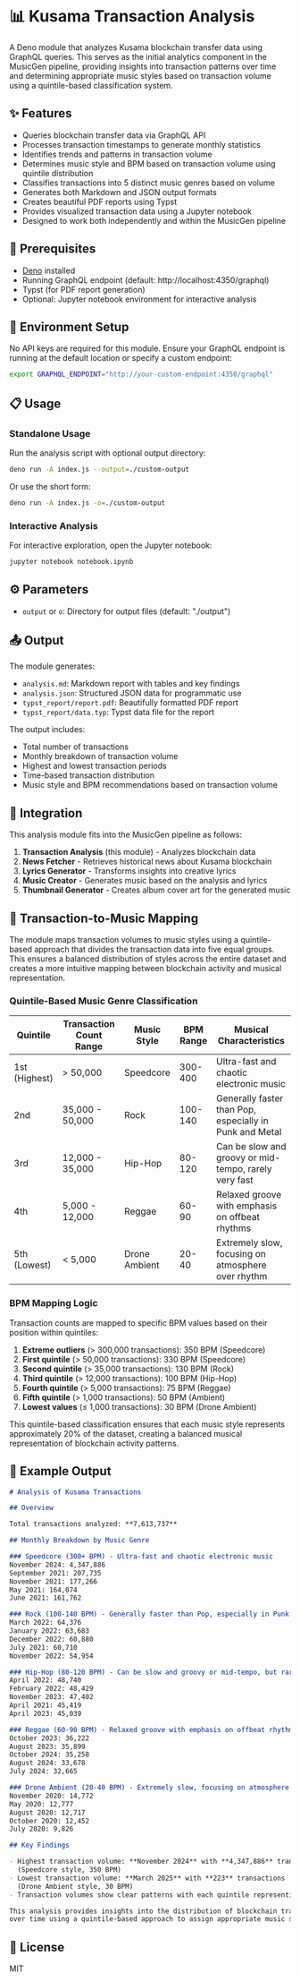 # 📊 Kusama Transaction Analysis

A Deno module that analyzes Kusama blockchain transfer data using GraphQL
queries. This serves as the initial analytics component in the MusicGen
pipeline, providing insights into transaction patterns over time and determining
appropriate music styles based on transaction volume using a quintile-based classification system.

## ✨ Features

- Queries blockchain transfer data via GraphQL API
- Processes transaction timestamps to generate monthly statistics
- Identifies trends and patterns in transaction volume
- Determines music style and BPM based on transaction volume using quintile distribution
- Classifies transactions into 5 distinct music genres based on volume
- Generates both Markdown and JSON output formats
- Creates beautiful PDF reports using Typst
- Provides visualized transaction data using a Jupyter notebook
- Designed to work both independently and within the MusicGen pipeline

## 🔧 Prerequisites

- [Deno](https://deno.land/) installed
- Running GraphQL endpoint (default: http://localhost:4350/graphql)
- Typst (for PDF report generation)
- Optional: Jupyter notebook environment for interactive analysis

## 🔑 Environment Setup

No API keys are required for this module. Ensure your GraphQL endpoint is
running at the default location or specify a custom endpoint:

```bash
export GRAPHQL_ENDPOINT="http://your-custom-endpoint:4350/graphql"
```

## 📋 Usage

### Standalone Usage

Run the analysis script with optional output directory:

```bash
deno run -A index.js --output=./custom-output
```

Or use the short form:

```bash
deno run -A index.js -o=./custom-output
```

### Interactive Analysis

For interactive exploration, open the Jupyter notebook:

```bash
jupyter notebook notebook.ipynb
```

## ⚙️ Parameters

- `output` or `o`: Directory for output files (default: "./output")

## 📤 Output

The module generates:

- `analysis.md`: Markdown report with tables and key findings
- `analysis.json`: Structured JSON data for programmatic use
- `typst_report/report.pdf`: Beautifully formatted PDF report
- `typst_report/data.typ`: Typst data file for the report

The output includes:

- Total number of transactions
- Monthly breakdown of transaction volume
- Highest and lowest transaction periods
- Time-based transaction distribution
- Music style and BPM recommendations based on transaction volume

## 🔄 Integration

This analysis module fits into the MusicGen pipeline as follows:

1. **Transaction Analysis** (this module) - Analyzes blockchain data
2. **News Fetcher** - Retrieves historical news about Kusama blockchain
3. **Lyrics Generator** - Transforms insights into creative lyrics
4. **Music Creator** - Generates music based on the analysis and lyrics
5. **Thumbnail Generator** - Creates album cover art for the generated music

## 🎵 Transaction-to-Music Mapping

The module maps transaction volumes to music styles using a quintile-based approach
that divides the transaction data into five equal groups. This ensures a balanced
distribution of styles across the entire dataset and creates a more intuitive mapping
between blockchain activity and musical representation.

### Quintile-Based Music Genre Classification

| Quintile | Transaction Count Range | Music Style     | BPM Range  | Musical Characteristics                                  |
| -------- | ----------------------- | -------------- | ---------- | ------------------------------------------------------- |
| 1st (Highest) | > 50,000          | Speedcore      | 300-400    | Ultra-fast and chaotic electronic music                  |
| 2nd      | 35,000 - 50,000        | Rock           | 100-140    | Generally faster than Pop, especially in Punk and Metal  |
| 3rd      | 12,000 - 35,000        | Hip-Hop        | 80-120     | Can be slow and groovy or mid-tempo, rarely very fast    |
| 4th      | 5,000 - 12,000         | Reggae         | 60-90      | Relaxed groove with emphasis on offbeat rhythms          |
| 5th (Lowest) | < 5,000            | Drone Ambient  | 20-40      | Extremely slow, focusing on atmosphere over rhythm        |

### BPM Mapping Logic

Transaction counts are mapped to specific BPM values based on their position within quintiles:

1. **Extreme outliers** (> 300,000 transactions): 350 BPM (Speedcore)
2. **First quintile** (> 50,000 transactions): 330 BPM (Speedcore)
3. **Second quintile** (> 35,000 transactions): 130 BPM (Rock)
4. **Third quintile** (> 12,000 transactions): 100 BPM (Hip-Hop)
5. **Fourth quintile** (> 5,000 transactions): 75 BPM (Reggae)
6. **Fifth quintile** (> 1,000 transactions): 50 BPM (Ambient)
7. **Lowest values** (≤ 1,000 transactions): 30 BPM (Drone Ambient)

This quintile-based classification ensures that each music style represents approximately 
20% of the dataset, creating a balanced musical representation of blockchain activity patterns.

## 📝 Example Output

```markdown
# Analysis of Kusama Transactions

## Overview

Total transactions analyzed: **7,613,737**

## Monthly Breakdown by Music Genre

### Speedcore (300+ BPM) - Ultra-fast and chaotic electronic music
November 2024: 4,347,886
September 2021: 207,735
November 2021: 177,266
May 2021: 164,074
June 2021: 161,762

### Rock (100-140 BPM) - Generally faster than Pop, especially in Punk and Metal variations
March 2022: 64,376
January 2022: 63,683
December 2022: 60,880
July 2021: 60,710
November 2022: 54,954

### Hip-Hop (80-120 BPM) - Can be slow and groovy or mid-tempo, but rarely very fast
April 2022: 48,740
February 2022: 48,429
November 2023: 47,402
April 2021: 45,419
April 2023: 45,039

### Reggae (60-90 BPM) - Relaxed groove with emphasis on offbeat rhythms
October 2023: 36,222
August 2023: 35,899
October 2024: 35,258
August 2024: 33,678
July 2024: 32,665

### Drone Ambient (20-40 BPM) - Extremely slow, focusing on atmosphere over rhythm
November 2020: 14,772
May 2020: 12,777
August 2020: 12,717
October 2020: 12,452
July 2020: 9,826

## Key Findings

- Highest transaction volume: **November 2024** with **4,347,886** transactions
  (Speedcore style, 350 BPM)
- Lowest transaction volume: **March 2025** with **223** transactions
  (Drone Ambient style, 30 BPM)
- Transaction volumes show clear patterns with each quintile representing a distinct music genre

This analysis provides insights into the distribution of blockchain transactions
over time using a quintile-based approach to assign appropriate music styles.
```

## 📄 License

MIT
